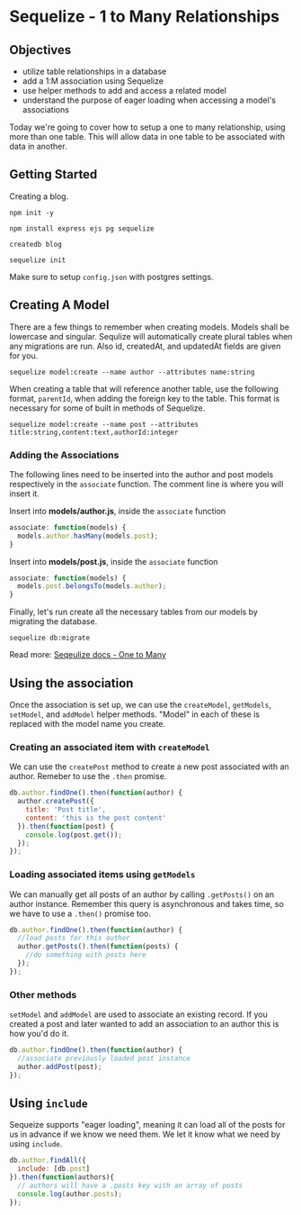 # Sequelize - 1 to Many Relationships

## Objectives

* utilize table relationships in a database
* add a 1:M association using Sequelize
* use helper methods to add and access a related model
* understand the purpose of eager loading when accessing a model's associations

Today we're going to cover how to setup a one to many relationship, using more than one table. This will allow data in one table to be associated with data in another.

## Getting Started

Creating a blog.

```
npm init -y

npm install express ejs pg sequelize

createdb blog

sequelize init
```

Make sure to setup `config.json` with postgres settings.

## Creating A Model

There are a few things to remember when creating models. Models shall be lowercase and singular. Sequlize will automatically create plural tables when any migrations are run. Also id, createdAt, and updatedAt fields are given for you.

```
sequelize model:create --name author --attributes name:string
```

When creating a table that will reference another table, use the following format, `parentId`, when adding the foreign key to the table. This format is necessary for some of built in methods of Sequelize.

```
sequelize model:create --name post --attributes title:string,content:text,authorId:integer
```

### Adding the Associations

The following lines need to be inserted into the author and post models respectively in the `associate` function. The comment line is where you will insert it.

Insert into **models/author.js**, inside the `associate` function

```js
associate: function(models) {
  models.author.hasMany(models.post);
}
```

Insert into **models/post.js**, inside the `associate` function

```js
associate: function(models) {
  models.post.belongsTo(models.author);
}
```

Finally, let's run create all the necessary tables from our models by migrating the database.

```
sequelize db:migrate
```

Read more: [Seqeulize docs - One to Many](http://docs.sequelizejs.com/en/latest/docs/associations/#one-to-many-associations)

## Using the association

Once the association is set up, we can use the `createModel`, `getModels`, `setModel`, and `addModel` helper methods. "Model" in each of these is replaced with the model name you create.

### Creating an associated item with `createModel`

We can use the `createPost` method to create a new post associated with an author. Remeber to use the `.then` promise.

```js
db.author.findOne().then(function(author) {
  author.createPost({
    title: 'Post title',
    content: 'this is the post content'
  }).then(function(post) {
    console.log(post.get());
  });
});
```

### Loading associated items using `getModels`

We can manually get all posts of an author by calling `.getPosts()` on an author instance. Remember this query is asynchronous and takes time, so we have to  use a `.then()` promise too.

```js
db.author.findOne().then(function(author) {
  //load posts for this author
  author.getPosts().then(function(posts) {
    //do something with posts here
  });
});
```

### Other methods

`setModel` and `addModel` are used to associate an existing record. If you created a post and later wanted to add an association to an author this is how you'd do it.

```js
db.author.findOne().then(function(author) {
  //associate previously loaded post instance
  author.addPost(post);
});
```

## Using `include`

Sequeize supports "eager loading", meaning it can load all of the posts for us in advance if we know we need them. We let it know what we need by using `include`.

```js
db.author.findAll({
  include: [db.post]
}).then(function(authors){
  // authors will have a .posts key with an array of posts
  console.log(author.posts);
});
```
